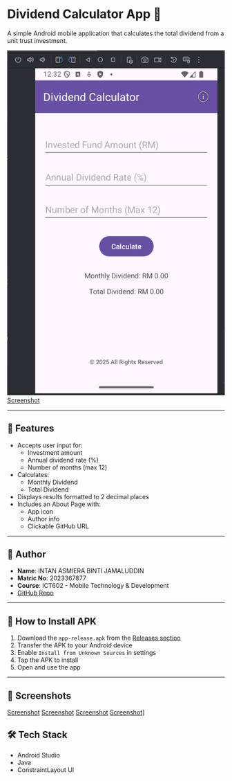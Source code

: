 # Dividend Calculator App 📱

A simple Android mobile application that calculates the total dividend from a unit trust investment.

![Screenshot](Screenshots/HomePage.png)
[Screenshot](Screenshots/Calculator.png)

---

## 🚀 Features

- Accepts user input for:
    - Investment amount
    - Annual dividend rate (%)
    - Number of months (max 12)
- Calculates:
    - Monthly Dividend
    - Total Dividend
- Displays results formatted to 2 decimal places
- Includes an About Page with:
    - App icon
    - Author info
    - Clickable GitHub URL

---

## 👤 Author

- **Name**: INTAN ASMIERA BINTI JAMALUDDIN
- **Matric No**: 2023367877
- **Course**: ICT602 - Mobile Technology & Development
- [GitHub Repo](https://github.com/IntanAsmiera/Dividend-Calc.git)

---

## 📲 How to Install APK

1. Download the `app-release.apk` from the [Releases section](https://github.com/IntanAsmiera/Dividend-Calc/releases)
2. Transfer the APK to your Android device
3. Enable `Install from Unknown Sources` in settings
4. Tap the APK to install
5. Open and use the app

---

## 📸 Screenshots
[Screenshot](Screenshots/HomePage.png)
[Screenshot](Screenshots/Calculator.png)
[Screenshot](Screenshots/Aboutpage.png)
[Screenshot](Screenshots/GitHubPage.png)]


## 🛠 Tech Stack

- Android Studio
- Java
- ConstraintLayout UI
